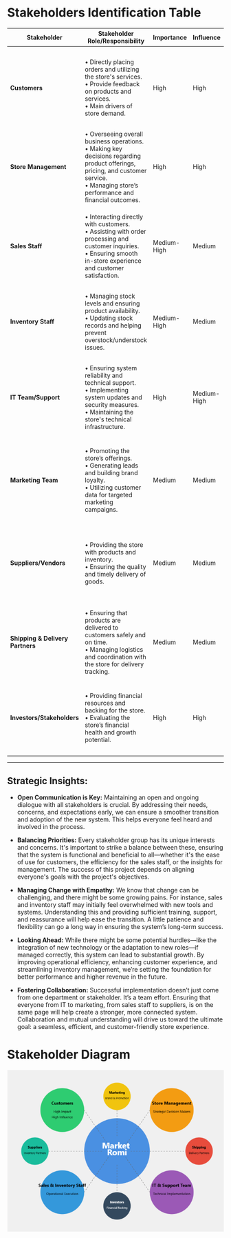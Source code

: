 # Stakeholders Identification Table

| **Stakeholder**           | **Stakeholder Role/Responsibility**                                                | **Importance** | **Influence** | **Interests/Positive Impacts**                                                                 | **Concerns**                                                                                           |
|---------------------------|------------------------------------------------------------------------------------|----------------|---------------|-------------------------------------------------------------------------------------------------|--------------------------------------------------------------------------------------------------------|
| **Customers**              | • Directly placing orders and utilizing the store's services.<br>• Provide feedback on products and services.<br>• Main drivers of store demand. | High           | High          | • Convenient and efficient ordering process.<br>• Improved communication and order tracking.<br>• Satisfaction with timely deliveries. | • Usability issues or bugs in the ordering system.<br>• Concerns over the security of personal data.<br>• High costs of delivery or products. |
| **Store Management**       | • Overseeing overall business operations.<br>• Making key decisions regarding product offerings, pricing, and customer service.<br>• Managing store’s performance and financial outcomes. | High           | High          | • Improved sales and revenue.<br>• Efficient management of orders, inventory, and customer relations.<br>• Data-driven insights for decision-making. | • Uncertainty in system adoption.<br>• Return on investment concerns.<br>• Operational disruption during system transition. |
| **Sales Staff**            | • Interacting directly with customers.<br>• Assisting with order processing and customer inquiries.<br>• Ensuring smooth in-store experience and customer satisfaction. | Medium-High    | Medium        | • Streamlined order management.<br>• Reduced manual work.<br>• Better tools for customer communication and order tracking. | • Adapting to new technology.<br>• Potential changes in job roles or responsibilities.<br>• Fear of job displacement due to automation. |
| **Inventory Staff**        | • Managing stock levels and ensuring product availability.<br>• Updating stock records and helping prevent overstock/understock issues. | Medium-High    | Medium        | • Real-time stock tracking.<br>• Streamlined inventory management.<br>• Better forecasting based on order trends. | • Learning new systems.<br>• Potential errors during transition to new technology.<br>• Training requirements. |
| **IT Team/Support**        | • Ensuring system reliability and technical support.<br>• Implementing system updates and security measures.<br>• Maintaining the store's technical infrastructure. | High           | Medium-High   | • Opportunity to optimize and innovate technical systems.<br>• Developing technical expertise.<br>• Ensuring system security and smooth operations. | • System integration challenges.<br>• Ongoing maintenance and troubleshooting.<br>• Cybersecurity and data protection concerns. |
| **Marketing Team**         | • Promoting the store’s offerings.<br>• Generating leads and building brand loyalty.<br>• Utilizing customer data for targeted marketing campaigns. | Medium         | Medium        | • Increased customer engagement.<br>• Insight into customer behavior for targeted campaigns.<br>• Improved promotional efficiency. | • Data privacy concerns.<br>• Managing customer expectations.<br>• Balancing digital and traditional marketing efforts. |
| **Suppliers/Vendors**      | • Providing the store with products and inventory.<br>• Ensuring the quality and timely delivery of goods. | Medium         | Medium        | • Stable, long-term partnership.<br>• Reliable product demand.<br>• Data collaboration for better inventory management. | • Fluctuating order volumes.<br>• Potential delays or disruptions in supply.<br>• Managing relationships with the store during peak times. |
| **Shipping & Delivery Partners** | • Ensuring that products are delivered to customers safely and on time.<br>• Managing logistics and coordination with the store for delivery tracking. | Medium         | Medium        | • Efficient logistics management.<br>• Opportunity for technological integration (e.g., real-time tracking).<br>• Increased delivery volumes. | • Delays due to system errors.<br>• Complications with delivery during peak times.<br>• Potential logistical challenges with large orders. |
| **Investors/Stakeholders** | • Providing financial resources and backing for the store.<br>• Evaluating the store’s financial health and growth potential. | High           | High          | • Increased profitability and market share.<br>• Long-term growth and scalability.<br>• Return on investment (ROI). | • Market risk and competition.<br>• Financial performance and system ROI.<br>• System integration challenges and cost overruns. |

---

## Strategic Insights:
- **Open Communication is Key:** Maintaining an open and ongoing dialogue with all stakeholders is crucial. By addressing their needs, concerns, and expectations early, we can ensure a smoother transition and adoption of the new system. This helps everyone feel heard and involved in the process.
  
- **Balancing Priorities:** Every stakeholder group has its unique interests and concerns. It's important to strike a balance between these, ensuring that the system is functional and beneficial to all—whether it's the ease of use for customers, the efficiency for the sales staff, or the insights for management. The success of this project depends on aligning everyone's goals with the project's objectives.

- **Managing Change with Empathy:** We know that change can be challenging, and there might be some growing pains. For instance, sales and inventory staff may initially feel overwhelmed with new tools and systems. Understanding this and providing sufficient training, support, and reassurance will help ease the transition. A little patience and flexibility can go a long way in ensuring the system’s long-term success.

- **Looking Ahead:** While there might be some potential hurdles—like the integration of new technology or the adaptation to new roles—if managed correctly, this system can lead to substantial growth. By improving operational efficiency, enhancing customer experience, and streamlining inventory management, we’re setting the foundation for better performance and higher revenue in the future.

- **Fostering Collaboration:** Successful implementation doesn’t just come from one department or stakeholder. It’s a team effort. Ensuring that everyone from IT to marketing, from sales staff to suppliers, is on the same page will help create a stronger, more connected system. Collaboration and mutual understanding will drive us toward the ultimate goal: a seamless, efficient, and customer-friendly store experience.

# Stakeholder Diagram
<p align="center">
  <img src="stakeholder.PNG" alt="Stakeholder Diagram">
</p>
